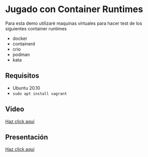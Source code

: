 # Jugado con Container Runtimes

Para esta demo utilizaré maquinas virtuales para hacer test de los siguientes container runtimes

- docker
- containerd
- crio
- podman
- kata

## Requisitos

- Ubuntu 20.10
- `sudo apt install vagrant`

## Video

[Haz click aquí](https://youtu.be/wPwD7vY7dKM)

## Presentación

[Haz click aquí](https://docs.google.com/presentation/d/1HQLjJphmFo-deNKoBtngkgI4mOac-PfjSoc8GI3l6sk/edit?usp=sharing)
